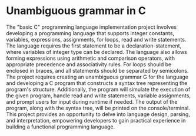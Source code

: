 # Unambiguous grammar in C
The "basic C" programming language implementation project involves developing a programming language that supports integer constants, variables, expressions, assignments, for loops, read and write statements. The language requires the first statement to be a declaration-statement, where variables of integer type can be declared. The language also allows forming expressions using arithmetic and comparison operators, with appropriate precedence and associativity rules. For loops should be enclosed in braces, and all statements should be separated by semicolons. The project requires creating an unambiguous grammar G for the language and developing a C program that constructs a syntax tree representing the program's structure. Additionally, the program will simulate the execution of the given program, handle read and write statements, variable assignments, and prompt users for input during runtime if needed. The output of the program, along with the syntax tree, will be printed on the console/terminal. This project provides an opportunity to delve into language design, parsing, and interpretation, empowering developers to gain practical experience in building a functional programming language.
